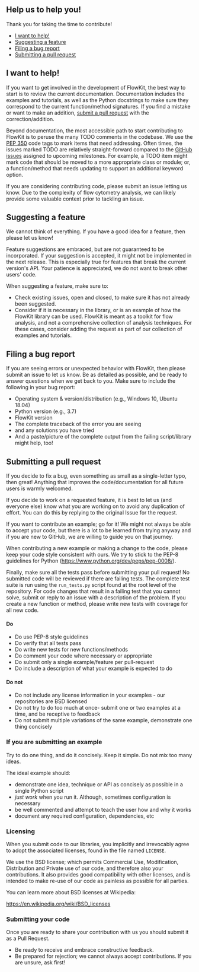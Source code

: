 ## Help us to help you!

Thank you for taking the time to contribute!

* [I want to help!](#i-want-to-help)
* [Suggesting a feature](#suggesting-a-feature)
* [Filing a bug report](#filing-a-bug-report)
* [Submitting a pull request](#submitting-a-pull-request)

## I want to help!

If you want to get involved in the development of FlowKit, the best way 
to start is to review the current documentation. Documentation includes
the examples and tutorials, as well as the Python docstrings to make 
sure they correspond to the current function/method signatures. If you 
find a mistake or want to make an addition, 
[submit a pull request](#submitting-a-pull-request) with the 
correction/addition. 

Beyond documentation, the most accessible path to start contributing to 
FlowKit is to peruse the many TODO comments in the codebase. We use the 
[PEP 350](https://www.python.org/dev/peps/pep-0350/) code tags to mark 
items that need addressing. Often times, the issues marked TODO are
relatively straight-forward compared to the 
[GitHub issues](https://github.com/whitews/FlowKit/issues) assigned to 
upcoming milestones. For example, a TODO item might mark code that should
be moved to a more appropriate class or module; or, a function/method 
that needs updating to support an additional keyword option. 

If you are considering contributing code, please submit an issue letting 
us know. Due to the complexity of flow cytometry analysis, we can likely
provide some valuable context prior to tackling an issue.

## Suggesting a feature

We cannot think of everything. If you have a good idea for a feature, 
then please let us know!

Feature suggestions are embraced, but are not guaranteed to be 
incorporated. If your suggestion is accepted, it might not be 
implemented in the next release. This is especially true for features 
that break the current version's API. Your patience is appreciated, we
do not want to break other users' code. 

When suggesting a feature, make sure to:

* Check existing issues, open and closed, to make sure it has not 
already been suggested.
* Consider if it is necessary in the library, or is an example of 
how the FlowKit library can be used. FlowKit is meant as a toolkit for
flow analysis, and not a comprehensive collection of analysis 
techniques. For these cases, consider adding the request as part of 
our collection of examples and tutorials.

## Filing a bug report

If you are seeing errors or unexpected behavior with FlowKit, then 
please submit an issue to let us know. Be as detailed as possible, and 
be ready to answer questions when we get back to you. Make sure to 
include the following in your bug report:

* Operating system & version/distribution (e.g., Windows 10, Ubuntu 18.04)
* Python version (e.g., 3.7)
* FlowKit version
* The complete traceback of the error you are seeing
* and any solutions you have tried
* And a paste/picture of the complete output from the failing 
script/library might help, too!

## Submitting a pull request

If you decide to fix a bug, even something as small as a 
single-letter typo, then great! Anything that improves the 
code/documentation for all future users is warmly welcomed.

If you decide to work on a requested feature, it is best to let us 
(and everyone else) know what you are working on to avoid any 
duplication of effort. You can do this by replying to the original 
Issue for the request.

If you want to contribute an example; go for it! We might not always 
be able to accept your code, but there is a lot to be learned from 
trying anyway and if you are new to GitHub, we are willing to guide you 
on that journey.

When contributing a new example or making a change to the code, please 
keep your code style consistent with ours. We try to stick to the PEP-8 
guidelines for Python (https://www.python.org/dev/peps/pep-0008/).

Finally, make sure all the tests pass before submitting your pull request!
No submitted code will be reviewed if there are failing tests. The 
complete test suite is run using the `run_tests.py` script found at the
root level of the repository. For code changes that result in a failing 
test that you cannot solve, submit or reply to an issue with a 
description of the problem. If you create a new function or method, 
please write new tests with coverage for all new code. 

#### Do

* Do use PEP-8 style guidelines
* Do verify that all tests pass
* Do write new tests for new functions/methods
* Do comment your code where necessary or appropriate
* Do submit only a single example/feature per pull-request
* Do include a description of what your example is expected to do

#### Do not

* Do not include any license information in your examples - our 
repositories are BSD licensed
* Do not try to do too much at once- submit one or two examples at a 
time, and be receptive to feedback
* Do not submit multiple variations of the same example, demonstrate 
one thing concisely

### If you are submitting an example

Try to do one thing, and do it concisely. Keep it simple. Do not mix 
too many ideas.

The ideal example should:

* demonstrate one idea, technique or API as concisely as possible in a 
single Python script
* *just work* when you run it. Although, sometimes configuration is 
necessary
* be well commented and attempt to teach the user how and why it works
* document any required configuration, dependencies, etc

### Licensing

When you submit code to our libraries, you implicitly and irrevocably 
agree to adopt the associated licenses, found in the file named `LICENSE`.

We use the BSD license; which permits Commercial Use, 
Modification, Distribution and Private use of our code, and therefore 
also your contributions. It also provides good compatibility with 
other licenses, and is intended to make re-use of our code as painless 
as possible for all parties.

You can learn more about BSD licenses at Wikipedia: 

https://en.wikipedia.org/wiki/BSD_licenses

### Submitting your code

Once you are ready to share your contribution with us you should submit 
it as a Pull Request.

* Be ready to receive and embrace constructive feedback.
* Be prepared for rejection; we cannot always accept contributions. If 
you are unsure, ask first!
